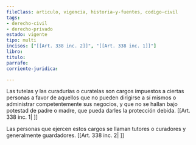 ```yaml
---
fileClass: articulo, vigencia, historia-y-fuentes, codigo-civil
tags:
- derecho-civil
- derecho-privado
estado: vigente
tipo: multi
incisos: ["[[Art. 338 inc. 2]]", "[[Art. 338 inc. 1]]"]
libro:
titulo:
parrafo:
corriente-juridica:

---
```

Las tutelas y las curadurías o curatelas son cargos impuestos a ciertas personas a favor de aquellos que no pueden dirigirse a sí mismos o administrar competentemente sus negocios, y que no se hallan bajo potestad de padre o madre, que pueda darles la protección debida. [[Art. 338 inc. 1| ]]

Las personas que ejercen estos cargos se llaman tutores o curadores y generalmente guardadores. [[Art. 338 inc. 2| ]]